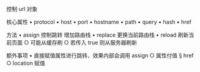控制 url 对象

核心属性
	• protocol
	• host
	• port
	• hostname
	• path
	• query
	• hash
	• href

方法
	• assign 控制跳转 增加路由栈
	• replace 更换当前路由栈
	• reload 刷新当前页面
		○ 可能从缓存刷
		○ 若传入 true 则从服务器刷新

额外事项
	• 直接赋值属性进行跳转、效果内部会调用 assign
		○ 属性付值
			§ href
		○ location 赋值
		
		
